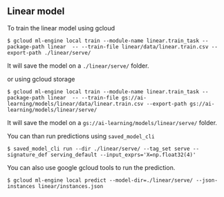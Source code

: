 ## Linear model

To train the linear model using gcloud

    $ gcloud ml-engine local train --module-name linear.train_task --package-path linear  -- --train-file linear/data/linear.train.csv --export-path ./linear/serve/

It will save the model on a `./linear/serve/` folder.


or using gcloud storage

    $ gcloud ml-engine local train --module-name linear.train_task --package-path linear  -- --train-file gs://ai-learning/models/linear/data/linear.train.csv --export-path gs://ai-learning/models/linear/serve/
   
 It will save the model on a `gs://ai-learning/models/linear/serve/` folder.


You can than run predictions using `saved_model_cli`

    $ saved_model_cli run --dir ./linear/serve/ --tag_set serve --signature_def serving_default --input_exprs='X=np.float32(4)'


You can also use google gcloud tools to run the prediction.

    $ gcloud ml-engine local predict --model-dir=./linear/serve/ --json-instances linear/instances.json
